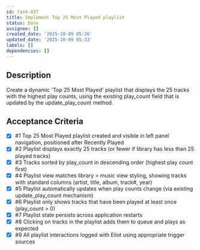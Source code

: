 ```yaml
---
id: task-037
title: Implement Top 25 Most Played playlist
status: Done
assignee: []
created_date: '2025-10-09 05:26'
updated_date: '2025-10-09 05:33'
labels: []
dependencies: []
---
```


## Description

Create a dynamic 'Top 25 Most Played' playlist that displays the 25 tracks with the highest play counts, using the existing play_count field that is updated by the update_play_count method.

## Acceptance Criteria
<!-- AC:BEGIN -->
- [x] #1 Top 25 Most Played playlist created and visible in left panel navigation, positioned after Recently Played
- [x] #2 Playlist displays exactly 25 tracks (or fewer if library has less than 25 played tracks)
- [x] #3 Tracks sorted by play_count in descending order (highest play count first)
- [x] #4 Playlist view matches library > music view styling, showing tracks with standard columns (artist, title, album, track#, year)
- [x] #5 Playlist automatically updates when play counts change (via existing update_play_count mechanism)
- [x] #6 Playlist only shows tracks that have been played at least once (play_count > 0)
- [x] #7 Playlist state persists across application restarts
- [x] #8 Clicking on tracks in the playlist adds them to queue and plays as expected
- [x] #9 All playlist interactions logged with Eliot using appropriate trigger sources
<!-- AC:END -->
